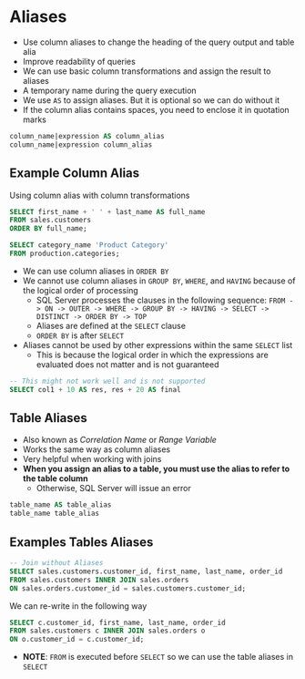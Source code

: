 # Aliases

- Use column aliases to change the heading of the query output and table alia
- Improve readability of queries
- We can use basic column transformations and assign the result to aliases
- A temporary name during the query execution
- We use `AS` to assign aliases. But it is optional so we can do without it
- If the column alias contains spaces, you need to enclose it in quotation marks

```sql
column_name|expression AS column_alias
column_name|expression column_alias

```

## Example Column Alias

Using column alias with column transformations

```sql
SELECT first_name + ' ' + last_name AS full_name
FROM sales.customers
ORDER BY full_name;
```

```sql
SELECT category_name 'Product Category'
FROM production.categories;
```

- We can use column aliases in `ORDER BY`
- We cannot use column aliases in `GROUP BY`, `WHERE`, and `HAVING` because of the logical order of processing
  - SQL Server processes the clauses in the following sequence: `FROM -> ON -> OUTER -> WHERE -> GROUP BY -> HAVING -> SELECT -> DISTINCT -> ORDER BY -> TOP`
  - Aliases are defined at the `SELECT` clause
  - `ORDER BY` is after `SELECT`
- Aliases cannot be used by other expressions within the same `SELECT` list
  - This is because the logical order in which the expressions are evaluated does not matter and is not guaranteed

```sql
-- This might not work well and is not supported
SELECT col1 + 10 AS res, res + 20 AS final
```

## Table Aliases

- Also known as *Correlation Name* or *Range Variable*
- Works the same way as column aliases
- Very helpful when working with joins
- **When you assign an alias to a table, you must use the alias to refer to the table column**
  - Otherwise, SQL Server will issue an error

```sql
table_name AS table_alias
table_name table_alias
```

## Examples Tables Aliases

```sql
-- Join without Aliases
SELECT sales.customers.customer_id, first_name, last_name, order_id
FROM sales.customers INNER JOIN sales.orders
ON sales.orders.customer_id = sales.customers.customer_id;
```

We can re-write in the following way

```sql
SELECT c.customer_id, first_name, last_name, order_id
FROM sales.customers c INNER JOIN sales.orders o
ON o.customer_id = c.customer_id;
```

- **NOTE**: `FROM` is executed before `SELECT` so we can use the table aliases in `SELECT`
